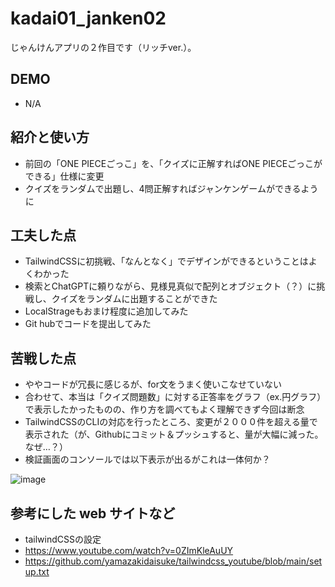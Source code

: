 # kadai01_janken02
じゃんけんアプリの２作目です（リッチver.）。

## DEMO

  - N/A

## 紹介と使い方

  - 前回の「ONE PIECEごっこ」を、「クイズに正解すればONE PIECEごっこができる」仕様に変更
  - クイズをランダムで出題し、4問正解すればジャンケンゲームができるように

## 工夫した点

  - TailwindCSSに初挑戦、「なんとなく」でデザインができるということはよくわかった
  - 検索とChatGPTに頼りながら、見様見真似で配列とオブジェクト（？）に挑戦し、クイズをランダムに出題することができた
  - LocalStrageもおまけ程度に追加してみた
  - Git hubでコードを提出してみた

## 苦戦した点
  - ややコードが冗長に感じるが、for文をうまく使いこなせていない
  - 合わせて、本当は「クイズ問題数」に対する正答率をグラフ（ex.円グラフ）で表示したかったものの、作り方を調べてもよく理解できず今回は断念
  - TailwindCSSのCLIの対応を行ったところ、変更が２０００件を超える量で表示された（が、Githubにコミット＆プッシュすると、量が大幅に減った。なぜ…？）
  - 検証画面のコンソールでは以下表示が出るがこれは一体何か？

![image](https://github.com/seiponfy23/kadai01_janken_rich/assets/132619946/9b4aeb24-218d-4672-b9d1-683b20d6696e)

## 参考にした web サイトなど

  - tailwindCSSの設定
  -   https://www.youtube.com/watch?v=0ZImKleAuUY
  -   https://github.com/yamazakidaisuke/tailwindcss_youtube/blob/main/setup.txt
